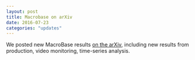```yaml
---
layout: post
title: Macrobase on arXiv
date: 2016-07-23
categories: "updates"
---
```

We posted new MacroBase results <a href="http://arxiv.org/pdf/1603.00567.pdf">on the arXiv</a>, including new results from production, video monitoring, time-series analysis.
